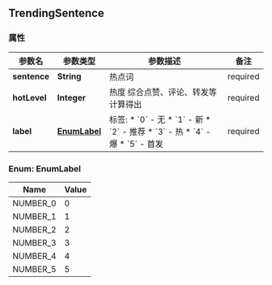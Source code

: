 <a name="TrendingSentence"></a>
## TrendingSentence
### 属性
参数名 | 参数类型 | 参数描述 | 备注
------------ | ------------- | ------------- | -------------
**sentence** | **String** | 热点词 |  required 
**hotLevel** | **Integer** | 热度 综合点赞、评论、转发等计算得出 |  required 
**label** | [**EnumLabel**](#EnumLabel) | 标签:   * &#x60;0&#x60; - 无   * &#x60;1&#x60; - 新   * &#x60;2&#x60; - 推荐   * &#x60;3&#x60; - 热   * &#x60;4&#x60; - 爆   * &#x60;5&#x60; - 首发  |  required 

<a name="EnumLabel"></a>
### Enum: EnumLabel
Name | Value
---- | -----
NUMBER_0 | 0
NUMBER_1 | 1
NUMBER_2 | 2
NUMBER_3 | 3
NUMBER_4 | 4
NUMBER_5 | 5




